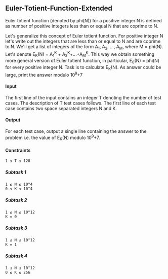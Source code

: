## Euler-Totient-Function-Extended
Euler totient function (denoted by phi(N)) for a positive integer N is defined as number of positive integers less than or equal N that are coprime to N.

Let's generalize this concept of Euler totient function. For positive integer N let's write out the integers that are less than or equal to N and are coprime to N. We'll get a list of integers of the form A<sub>1</sub>, A<sub>2</sub>, ..., A<sub>M</sub>, where M = phi(N). Let's denote E<sub>K</sub>(N) = A<sub>1</sub><sup>K</sup> + A<sub>2</sub><sup>K</sup>+...+A<sub>M</sub><sup>K</sup>. This way we obtain something more general version of Euler totient function, in particular, E<sub>0</sub>(N) = phi(N) for every positive integer N.
Task is to calculate E<sub>K</sub>(N). As answer could be large, print the answer modulo 10<sup>9</sup>+7

#### Input
The first line of the input contains an integer T denoting the number of test cases. The description of T test cases follows.
The first line of each test case contains two space separated integers N and K.

#### Output
For each test case, output a single line containing the answer to the problem i.e. the value of E<sub>K</sub>(N) modulo 10<sup>9</sup>+7.

#### Constraints
```
1 ≤ T ≤ 128
```

##### Subtask 1
```
1 ≤ N ≤ 10^4
0 ≤ K ≤ 10^4
```

##### Subtask 2
```
1 ≤ N ≤ 10^12
K = 0
```

##### Subtask 3
```
1 ≤ N ≤ 10^12
K = 1
```

##### Subtask 4
```
1 ≤ N ≤ 10^12
0 ≤ K ≤ 256
```
